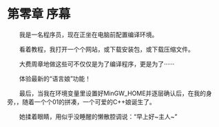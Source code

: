 # 第零章 序幕

&emsp;&emsp;我是一名程序员，现在正坐在电脑前配置编译环境。

&emsp;&emsp;看着教程，我打开一个个网站，或下载安装包，或下载压缩文件。

&emsp;&emsp;大费周章地做这些可不仅仅是为了编译程序，更是为了······

&emsp;&emsp;体验最新的“语言娘”功能！

&emsp;&emsp;最后，当我在环境变量里设置好MinGW_HOME并逐层确认后，在我的身旁，，随着一个个01的拼凑，一个可爱的C++娘诞生了。

&emsp;&emsp;她揉着眼睛，用似乎没睡醒的懒散腔调说：“早上好~主人~”